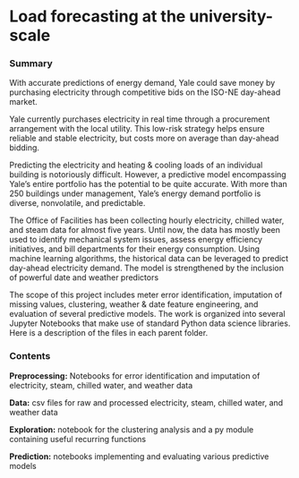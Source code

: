 # Load forecasting at the university-scale

### Summary

With accurate predictions of energy demand, Yale could save money by purchasing electricity through competitive bids on the ISO-NE day-ahead market.

Yale currently purchases electricity in real time through a procurement arrangement with the local utility. This low-risk strategy helps ensure reliable and stable electricity, but costs more on average than day-ahead bidding.

Predicting the electricity and heating & cooling loads of an individual building is notoriously difficult. However, a predictive model encompassing Yale’s entire portfolio has the potential to be quite accurate. With more than 250 buildings under management, Yale’s energy demand portfolio is diverse, nonvolatile, and predictable.

The Office of Facilities has been collecting hourly electricity, chilled water, and steam data for almost five years. Until now, the data has mostly been used to identify mechanical system issues, assess energy efficiency initiatives, and bill departments for their energy consumption. Using machine learning algorithms, the historical data can be leveraged to predict day-ahead electricity demand. The model is strengthened by the inclusion of powerful date and weather predictors

The scope of this project includes meter error identification, imputation of missing values, clustering, weather & date feature engineering, and evaluation of several predictive models. The work is organized into several Jupyter Notebooks that make use of standard Python data science libraries. Here is a description of the files in each parent folder.

### Contents

**Preprocessing:** Notebooks for error identification and imputation of electricity, steam, chilled water, and weather data

**Data:** csv files for raw and processed electricity, steam, chilled water, and weather data

**Exploration:** notebook for the clustering analysis and a py module containing useful recurring functions

**Prediction:** notebooks implementing and evaluating various predictive models

